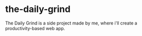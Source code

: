 # the-daily-grind
The Daily Grind is a side project made by me, where i'll create a productivity-based web app.
